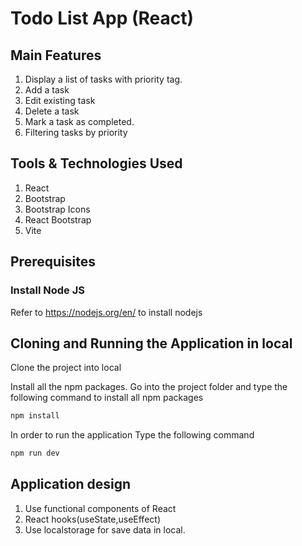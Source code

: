 # Todo List App (React)

## Main Features

1. Display a list of tasks with priority tag.
2. Add a task
3. Edit existing task
4. Delete a task
5. Mark a task as completed.
6. Filtering tasks by priority

## Tools & Technologies Used

1. React
2. Bootstrap
3. Bootstrap Icons
4. React Bootstrap
5. Vite

## Prerequisites

### Install Node JS

Refer to https://nodejs.org/en/ to install nodejs

## Cloning and Running the Application in local

Clone the project into local

Install all the npm packages. Go into the project folder and type the following command to install all npm packages

```bash
npm install
```

In order to run the application Type the following command

```bash
npm run dev
```

## Application design

1. Use functional components of React
2. React hooks(useState,useEffect)
3. Use localstorage for save data in local.
